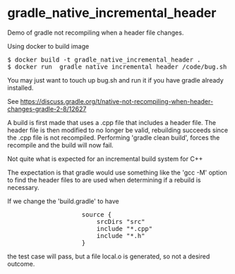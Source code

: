 # gradle_native_incremental_header
Demo of gradle not recompiling when a header file changes.

Using docker to build image
<pre>
$ docker build -t gradle_native_incremental_header .
$ docker run  gradle_native_incremental_header /code/bug.sh
</pre>
You may just want to touch up bug.sh and run it if you have gradle already installed.

See https://discuss.gradle.org/t/native-not-recompiling-when-header-changes-gradle-2-8/12627

A build is first made that uses a .cpp file that includes a header file.  The header file is then modified to no longer be valid, rebuilding succeeds since the .cpp file is not recompiled.  Performing 'gradle clean build', forces the recompile and the build will now fail.

Not quite what is expected for an incremental build system for C++

The expectation is that gradle would use something like the 'gcc -M' option to find the header files to are used when determining if a rebuild is necessary.

If we change the 'build.gradle' to have
<pre>
                    source {
                        srcDirs "src"
                        include "*.cpp"
                        include "*.h"
                    }
</pre>
the test case will pass, but a file local.o is generated, so not a desired outcome.
